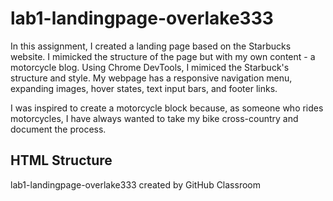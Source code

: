 # lab1-landingpage-overlake333
In this assignment, I created a landing page based on the Starbucks website.
I mimicked the structure of the page but with my own content - a motorcycle blog.
Using Chrome DevTools, I mimiced the Starbuck's structure and style. My webpage has a responsive navigation menu, expanding images, hover states, text input bars, and footer links. 

I was inspired to create a motorcycle block because, as someone who rides motorcycles,
I have always wanted to take my bike cross-country and document the process. 


## HTML Structure


lab1-landingpage-overlake333 created by GitHub Classroom

